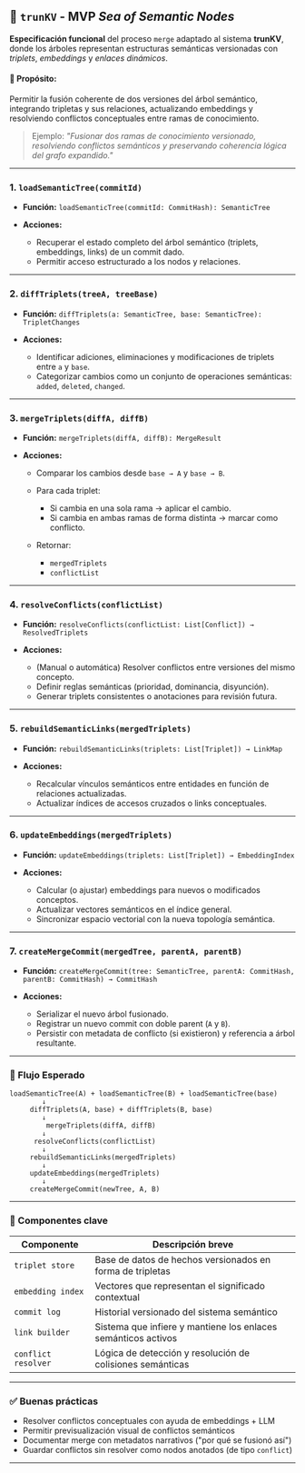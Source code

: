 ## 🧠 `trunKV` - MVP *Sea of Semantic Nodes*

**Especificación funcional** del proceso `merge` adaptado al sistema **trunKV**, donde los árboles representan estructuras semánticas versionadas con *triplets*, *embeddings* y *enlaces dinámicos*.

#### 🎯 Propósito:

Permitir la fusión coherente de dos versiones del árbol semántico, integrando tripletas y sus relaciones, actualizando embeddings y resolviendo conflictos conceptuales entre ramas de conocimiento.

> Ejemplo: *"Fusionar dos ramas de conocimiento versionado, resolviendo conflictos semánticos y preservando coherencia lógica del grafo expandido."*

---

### 1. **`loadSemanticTree(commitId)`**

* **Función:** `loadSemanticTree(commitId: CommitHash): SemanticTree`
* **Acciones:**

  * Recuperar el estado completo del árbol semántico (triplets, embeddings, links) de un commit dado.
  * Permitir acceso estructurado a los nodos y relaciones.

---

### 2. **`diffTriplets(treeA, treeBase)`**

* **Función:** `diffTriplets(a: SemanticTree, base: SemanticTree): TripletChanges`
* **Acciones:**

  * Identificar adiciones, eliminaciones y modificaciones de triplets entre `a` y `base`.
  * Categorizar cambios como un conjunto de operaciones semánticas: `added`, `deleted`, `changed`.

---

### 3. **`mergeTriplets(diffA, diffB)`**

* **Función:** `mergeTriplets(diffA, diffB): MergeResult`
* **Acciones:**

  * Comparar los cambios desde `base → A` y `base → B`.
  * Para cada triplet:

    * Si cambia en una sola rama → aplicar el cambio.
    * Si cambia en ambas ramas de forma distinta → marcar como conflicto.
  * Retornar:

    * `mergedTriplets`
    * `conflictList`

---

### 4. **`resolveConflicts(conflictList)`**

* **Función:** `resolveConflicts(conflictList: List[Conflict]) → ResolvedTriplets`
* **Acciones:**

  * (Manual o automática) Resolver conflictos entre versiones del mismo concepto.
  * Definir reglas semánticas (prioridad, dominancia, disyunción).
  * Generar triplets consistentes o anotaciones para revisión futura.

---

### 5. **`rebuildSemanticLinks(mergedTriplets)`**

* **Función:** `rebuildSemanticLinks(triplets: List[Triplet]) → LinkMap`
* **Acciones:**

  * Recalcular vínculos semánticos entre entidades en función de relaciones actualizadas.
  * Actualizar índices de accesos cruzados o links conceptuales.

---

### 6. **`updateEmbeddings(mergedTriplets)`**

* **Función:** `updateEmbeddings(triplets: List[Triplet]) → EmbeddingIndex`
* **Acciones:**

  * Calcular (o ajustar) embeddings para nuevos o modificados conceptos.
  * Actualizar vectores semánticos en el índice general.
  * Sincronizar espacio vectorial con la nueva topología semántica.

---

### 7. **`createMergeCommit(mergedTree, parentA, parentB)`**

* **Función:** `createMergeCommit(tree: SemanticTree, parentA: CommitHash, parentB: CommitHash) → CommitHash`
* **Acciones:**

  * Serializar el nuevo árbol fusionado.
  * Registrar un nuevo commit con doble parent (`A` y `B`).
  * Persistir con metadata de conflicto (si existieron) y referencia a árbol resultante.

---

### 🔁 Flujo Esperado

```text
loadSemanticTree(A) + loadSemanticTree(B) + loadSemanticTree(base)
        ↓
     diffTriplets(A, base) + diffTriplets(B, base)
        ↓
         mergeTriplets(diffA, diffB)
        ↓
      resolveConflicts(conflictList)
        ↓
     rebuildSemanticLinks(mergedTriplets)
        ↓
     updateEmbeddings(mergedTriplets)
        ↓
     createMergeCommit(newTree, A, B)
```

---

### 🧩 Componentes clave

| Componente          | Descripción breve                                             |
| ------------------- | ------------------------------------------------------------- |
| `triplet store`     | Base de datos de hechos versionados en forma de tripletas     |
| `embedding index`   | Vectores que representan el significado contextual            |
| `commit log`        | Historial versionado del sistema semántico                    |
| `link builder`      | Sistema que infiere y mantiene los enlaces semánticos activos |
| `conflict resolver` | Lógica de detección y resolución de colisiones semánticas     |

---

### ✅ Buenas prácticas

* Resolver conflictos conceptuales con ayuda de embeddings + LLM
* Permitir previsualización visual de conflictos semánticos
* Documentar merge con metadatos narrativos ("por qué se fusionó así")
* Guardar conflictos sin resolver como nodos anotados (de tipo `conflict`)

---
